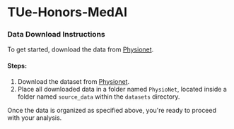 # TUe-Honors-MedAI

### Data Download Instructions

To get started, download the data from [Physionet](https://www.physionet.org/content/eeg-power-anesthesia/1.0.0/).

#### Steps:

1. Download the dataset from [Physionet](https://www.physionet.org/content/eeg-power-anesthesia/1.0.0/).
2. Place all downloaded data in a folder named `PhysioNet`, located inside a folder named `source_data` within the `datasets` directory.

Once the data is organized as specified above, you're ready to proceed with your analysis.
